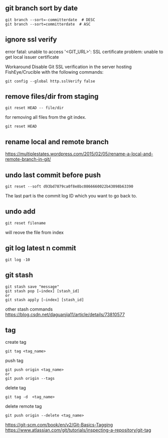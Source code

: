 
## git branch sort by date
```
git branch --sort=-committerdate  # DESC
git branch --sort=committerdate  # ASC
```

## ignore ssl verify 
error
fatal: unable to access '<GIT_URL>': SSL certificate problem: unable to get local issuer certificate

Workaround
Disable Git SSL verification in the server hosting FishEye/Crucible with the following commands:
```
git config --global http.sslVerify false
```

## remove files/dir from staging
```
git reset HEAD -- file/dir
```
for removing all files from the git index.
```
git reset HEAD 
```

## rename local and remote branch 
https://multiplestates.wordpress.com/2015/02/05/rename-a-local-and-remote-branch-in-git/

## undo last commit before push
```
git reset --soft d93bd7879ca0f8e8bc0866660022b43098b63390
```
The last part is the commit log ID which you want to go back to.

## undo add
```
git reset filename
```
will reove the file from index

## git log latest n commit
```
git log -10
```

## git stash 
```
git stash save "message"
git stash pop [–index] [stash_id]
or 
git stash apply [–index] [stash_id]
```
other stash commands
https://blog.csdn.net/daguanjia11/article/details/73810577

## tag
create tag
```
git tag <tag_name>
```
push tag
```
git push origin <tag_name>
or 
git push origin --tags
```
delete tag
```
git tag -d  <tag_name>
```
delete remote tag
```
git push origin --delete <tag_name>
```
https://git-scm.com/book/en/v2/Git-Basics-Tagging  
https://www.atlassian.com/git/tutorials/inspecting-a-repository/git-tag  


